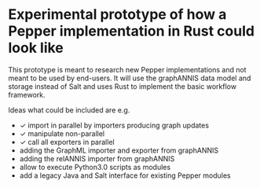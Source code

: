 # Experimental prototype of how a Pepper implementation in Rust could look like

This prototype is meant to research new Pepper implementations and not meant to be used by end-users.
It will use the graphANNIS data model and storage instead of Salt and uses Rust to implement the basic workflow framework.

Ideas what could be included are e.g.
- ✓ import in parallel by importers producing graph updates
- ✓ manipulate non-parallel
- ✓ call all exporters in parallel
- adding the GraphML importer and exporter from graphANNIS
- adding the relANNIS importer from graphANNIS
- allow to execute Python3.0 scripts as modules
- add a legacy Java and Salt interface for existing Pepper modules